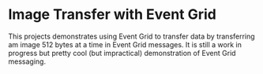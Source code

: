 # Image Transfer with Event Grid

This projects demonstrates using Event Grid to transfer data by transferring am image 512 bytes at a time in Event Grid messages. It is still a work in progress but pretty cool (but impractical) demonstration of Event Grid messaging.